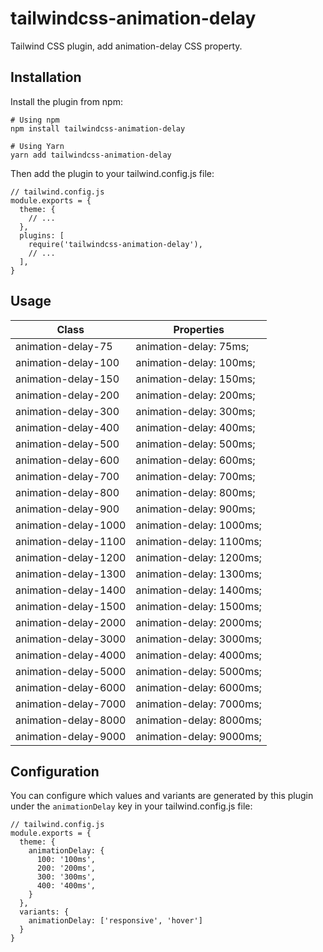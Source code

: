 # tailwindcss-animation-delay

Tailwind CSS plugin, add animation-delay CSS property.

## Installation

Install the plugin from npm:

```
# Using npm
npm install tailwindcss-animation-delay

# Using Yarn
yarn add tailwindcss-animation-delay
```

Then add the plugin to your tailwind.config.js file:

```
// tailwind.config.js
module.exports = {
  theme: {
    // ...
  },
  plugins: [
    require('tailwindcss-animation-delay'),
    // ...
  ],
}
```

## Usage

| Class                | Properties               |
| -------------------- | ------------------------ |
| animation-delay-75   | animation-delay: 75ms;   |
| animation-delay-100  | animation-delay: 100ms;  |
| animation-delay-150  | animation-delay: 150ms;  |
| animation-delay-200  | animation-delay: 200ms;  |
| animation-delay-300  | animation-delay: 300ms;  |
| animation-delay-400  | animation-delay: 400ms;  |
| animation-delay-500  | animation-delay: 500ms;  |
| animation-delay-600  | animation-delay: 600ms;  |
| animation-delay-700  | animation-delay: 700ms;  |
| animation-delay-800  | animation-delay: 800ms;  |
| animation-delay-900  | animation-delay: 900ms;  |
| animation-delay-1000 | animation-delay: 1000ms; |
| animation-delay-1100 | animation-delay: 1100ms; |
| animation-delay-1200 | animation-delay: 1200ms; |
| animation-delay-1300 | animation-delay: 1300ms; |
| animation-delay-1400 | animation-delay: 1400ms; |
| animation-delay-1500 | animation-delay: 1500ms; |
| animation-delay-2000 | animation-delay: 2000ms; |
| animation-delay-3000 | animation-delay: 3000ms; |
| animation-delay-4000 | animation-delay: 4000ms; |
| animation-delay-5000 | animation-delay: 5000ms; |
| animation-delay-6000 | animation-delay: 6000ms; |
| animation-delay-7000 | animation-delay: 7000ms; |
| animation-delay-8000 | animation-delay: 8000ms; |
| animation-delay-9000 | animation-delay: 9000ms; |

## Configuration

You can configure which values and variants are generated by this plugin under the `animationDelay` key in your tailwind.config.js file:

```
// tailwind.config.js
module.exports = {
  theme: {
    animationDelay: {
      100: '100ms',
      200: '200ms',
      300: '300ms',
      400: '400ms',
    }
  },
  variants: {
    animationDelay: ['responsive', 'hover']
  }
}
```
